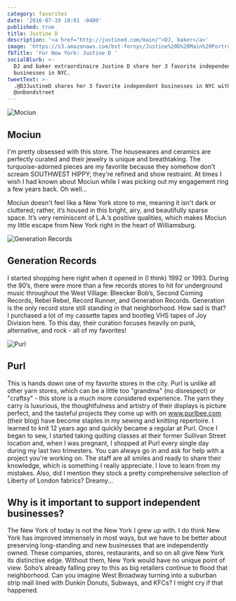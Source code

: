 ```yaml
---
category: favorites
date: '2016-07-19 18:01 -0400'
published: true
title: Justine D
description: '<a href="http://justined.com/main/">DJ, baker</a>'
image: 'https://s3.amazonaws.com/bst-fornyc/Justine%20D%20Main%20Portrait.jpg'
fbTitle: 'For New York: Justine D '
socialBlurb: >-
  DJ and baker extraordinaire Justine D share her 3 favorite independent
  businesses in NYC.
tweetText: >-
  .@DJJustineD shares her 3 favorite independent businesses in NYC with
  @onbondstreet
---
```

![Mociun](https://s3.amazonaws.com/bst-fornyc/Justine%20D%20Mociun.jpg)
## Mociun
I'm pretty obsessed with this store. The housewares and ceramics are perfectly curated and their jewelry is unique and breathtaking. The turquoise-adorned pieces are my favorite because they somehow don't scream SOUTHWEST HIPPY; they're refined and show restraint. At times I wish I had known about Mociun while I was picking out my engagement ring a few years back. Oh well…

Mociun doesn't feel like a New York store to me, meaning it isn't dark or cluttered; rather, it’s housed in this bright, airy, and beautifully sparse space. It’s very reminiscent of L.A.’s positive qualities, which makes Mociun my little escape from New York right in the heart of Williamsburg.

![Generation Records](https://s3.amazonaws.com/bst-fornyc/Justine%20D%20Generation%20Records.jpg)
## Generation Records
I started shopping here right when it opened in (I think) 1992 or 1993. During the 90’s, there were more than a few records stores to hit for underground music throughout the West Village: Bleecker Bob’s, Second Coming Records, Rebel Rebel, Record Runner, and Generation Records. Generation is the only record store still standing in that neighborhood. How sad is that? I purchased a lot of my cassette tapes and bootleg VHS tapes of Joy Division here. To this day, their curation focuses heavily on punk, alternative, and rock - all of my favorites!

![Purl](https://s3.amazonaws.com/bst-fornyc/Justine%20D%20Purl.jpg)
## Purl
This is hands down one of my favorite stores in the city. Purl is unlike all other yarn stores, which can be a little too "grandma" (no disrespect) or "craftsy” - this store is a much more considered experience. The yarn they carry is luxurious, the thoughtfulness and artistry of their displays is picture perfect, and the tasteful projects they come up with on www.purlbee.com (their blog) have become staples in my sewing and knitting repertoire.
I learned to knit 12 years ago and quickly became a regular at Purl. Once I began to sew, I started taking quilting classes at their former Sullivan Street location and, when I was pregnant, I shopped at Purl every single day during my last two trimesters. You can always go in and ask for help with a project you're working on. The staff are all smiles and ready to share their knowledge, which is something I really appreciate. I love to learn from my mistakes. Also, did I mention they stock a pretty comprehensive selection of Liberty of London fabrics? Dreamy...

## Why is it important to support independent businesses?
The New York of today is not the New York I grew up with. I do think New York has improved immensely in most ways, but we have to be better about preserving long-standing and new businesses that are independently owned. These companies, stores, restaurants, and so on all give New York its distinctive edge. Without them, New York would have no unique point of view. Soho’s already falling prey to this as big retailers continue to flood that neighborhood. Can you imagine West Broadway turning into a suburban strip mall lined with Dunkin Donuts, Subways, and KFCs? I might cry if that happened.
